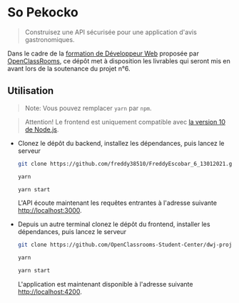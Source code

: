 # So Pekocko

> Construisez une API sécurisée pour une application d'avis gastronomiques.

Dans le cadre de la
[formation de Développeur Web](https://openclassrooms.com/fr/paths/185-developpeur-web)
proposée par [OpenClassRooms](https://openclassrooms.com/),
ce dépôt met à disposition les livrables qui seront mis en avant
lors de la soutenance du projet n°6.

## Utilisation

> Note: Vous pouvez remplacer `yarn` par `npm`.

> Attention! Le frontend est uniquement compatible avec [la version 10 de Node.js](https://nodejs.org/docs/latest-v10.x/api/index.html).

- Clonez le dépôt du backend, installez les dépendances, puis lancez le serveur

  ```bash
  git clone https://github.com/freddy38510/FreddyEscobar_6_13012021.git && cd FreddyEscobar_6_13012021

  yarn

  yarn start
  ```

  L'API écoute maintenant les requêtes entrantes à l'adresse suivante [http://localhost:3000](http://localhost:3000).

- Depuis un autre terminal clonez le dépôt du frontend, installer les dépendances, puis lancez le serveur

  ```bash
  git clone https://github.com/OpenClassrooms-Student-Center/dwj-projet6.git && cd dwj-projet6

  yarn

  yarn start
  ```

  L'application est maintenant disponible
  à l'adresse suivante [http://localhost:4200](http://localhost:4200).

